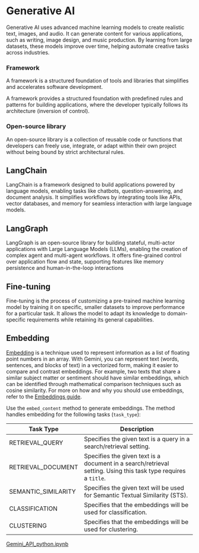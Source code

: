 # Generative AI
Generative AI uses advanced machine learning models to create realistic text, images, and audio. It can generate content for various applications, such as writing, image design, and music production. By learning from large datasets, these models improve over time, helping automate creative tasks across industries.

### Framework
A framework is a structured foundation of tools and libraries that simplifies and accelerates software development.

A framework provides a structured foundation with predefined rules and patterns for building applications, where the developer typically follows its architecture (inversion of control).

### Open-source library
An open-source library is a collection of reusable code or functions that developers can freely use, integrate, or adapt within their own project without being bound by strict architectural rules.

## LangChain
LangChain is a framework designed to build applications powered by language models, enabling tasks like chatbots, question-answering, and document analysis. It simplifies workflows by integrating tools like APIs, vector databases, and memory for seamless interaction with large language models.

## LangGraph
LangGraph is an open-source library for building stateful, multi-actor applications with Large Language Models (LLMs), enabling the creation of complex agent and multi-agent workflows. It offers fine-grained control over application flow and state, supporting features like memory persistence and human-in-the-loop interactions 

## Fine-tuning
Fine-tuning is the process of customizing a pre-trained machine learning model by training it on specific, smaller datasets to improve performance for a particular task. It allows the model to adapt its knowledge to domain-specific requirements while retaining its general capabilities.

## Embedding

[Embedding](https://developers.google.com/machine-learning/glossary#embedding-vector) is a technique used to represent information as a list of floating point numbers in an array. With Gemini, you can represent text (words, sentences, and blocks of text) in a vectorized form, making it easier to compare and contrast embeddings. For example, two texts that share a similar subject matter or sentiment should have similar embeddings, which can be identified through mathematical comparison techniques such as cosine similarity. For more on how and why you should use embeddings, refer to the [Embeddings guide](https://ai.google.dev/docs/embeddings_guide).

Use the `embed_content` method to generate embeddings. The method handles embedding for the following tasks (`task_type`):

Task Type | Description
---       | ---
RETRIEVAL_QUERY	| Specifies the given text is a query in a search/retrieval setting.
RETRIEVAL_DOCUMENT | Specifies the given text is a document in a search/retrieval setting. Using this task type requires a `title`.
SEMANTIC_SIMILARITY	| Specifies the given text will be used for Semantic Textual Similarity (STS).
CLASSIFICATION	| Specifies that the embeddings will be used for classification.
CLUSTERING	| Specifies that the embeddings will be used for clustering.

[Gemini_API_python.ipynb](https://colab.research.google.com/github/EnggQasim/5_days_AI_Agents_Training/blob/main/02_Embedding_Gemini_Mulvis/Gemini_API_python.ipynb#scrollTo=BpHIRU5bj7aW)
